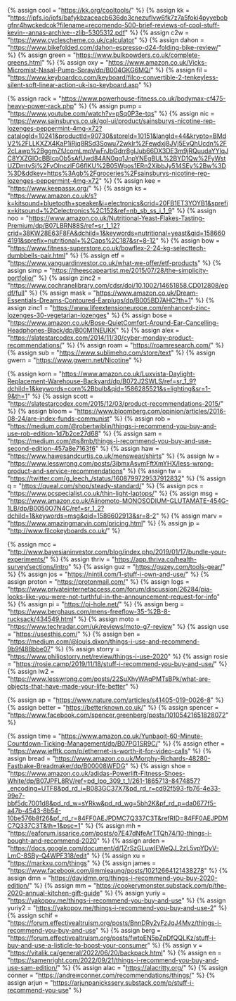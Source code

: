 {%  assign cool = "https://kk.org/cooltools/" %}
{%  assign kk = "https://ipfs.io/ipfs/bafykbzaceacb636do3cnezuflvw6fk7z7a5foki4pyyebobgfnr4hwckedcok?filename=recomendo-500-brief-reviews-of-cool-stuff-kevin--annas-archive--zlib-5305312.pdf"    %}
{%  assign c2w = "https://www.cyclescheme.co.uk/calculator"		%}
{%	assign dahon = "https://www.bikefolded.com/dahon-espresso-d24-folding-bike-review/"	%}
{%	assign green = "https://www.bulkpowders.co.uk/complete-greens.html"		%}
{%	assign oxy = "https://www.amazon.co.uk/Vicks-Micromist-Nasal-Pump-Spray/dp/B004GKG6MQ/"	%}
{%	assign fil = "https://www.keyboardco.com/keyboard/filco-convertible-2-tenkeyless-silent-soft-linear-action-uk-iso-keyboard.asp"		%}

{%	assign rack = "https://www.powerhouse-fitness.co.uk/bodymax-cf475-heavy-power-rack.php"	%}
{%	assign pump = "https://www.youtube.com/watch?v=pSq0P3e-tqs"	%}
{%	assign nic = "https://www.sainsburys.co.uk/gol-ui/product/sainsburys-nicotine-rep-lozenges-peppermint-4mg-x72?catalogId=10241&productId=90730&storeId=10151&langId=44&krypto=BMdV2%2FLLKXZX4KaP1iRjq8RSd3Sowu72wkIr%2Fewdxj8JVj5EvQhUcdn%2F2cLawp%2BggmZfJcomLmpVwFrJbGdrr8glJub66DX3DE3m9jRQuudaYYlqJC8YXZGlOcBBIcpOb5sAfUwd84AN0qq1JnpYNEgBUL%2BYD1Qw%2FyWstUZDmtvSj%2FvOInczIFG6flKU%2B05Wgos1ERn2XibbJy514SEy%2Bw%3D%3D&ddkey=https%3Agb%2Fgroceries%2Fsainsburys-nicotine-rep-lozenges-peppermint-4mg-x72"		%}
{%	assign kee = "https://www.keepassx.org/"		%}
{%	assign ks = "https://www.amazon.co.uk/s?k=kitsound+bluetooth+speaker&i=electronics&crid=20FB1ET3YOYB1&sprefix=kitsound+%2Celectronics%2C152&ref=nb_sb_ss_i_1_9"		%}
{%	assign noo = "https://www.amazon.co.uk/Nutritional-Yeast-Flakes-Tasting-Premium/dp/B07LBRN88S/ref=sr_1_12?crid=38KW28E63F8FA&dchild=1&keywords=nutritional+yeast&qid=1586604191&sprefix=nutritional+%2Caps%2C187&sr=8-12"		%}
{%	assign bow = "https://www.fitness-superstore.co.uk/bowflex-2-24-kg-selecttech-dumbbells-pair.html"		%}
{%	assign etf = "https://www.vanguardinvestor.co.uk/what-we-offer/etf-products"		%}
{%	assign simp = "https://theescapeartist.me/2015/07/28/the-simplicity-portfolio/"		%}
{%	assign zinc2 = "https://www.cochranelibrary.com/cdsr/doi/10.1002/14651858.CD012808/epdf/full"		%}
{%	assign mask = "https://www.amazon.co.uk/Dream-Essentials-Dreams-Contoured-Earplugs/dp/B005BD7AHC?th=1"		%}
{%	assign zinc1 = "https://www.lifeextensioneurope.com/enhanced-zinc-lozenges-30-vegetarian-lozenges"		%}
{%	assign bose = "https://www.amazon.co.uk/Bose-QuietComfort-Around-Ear-Cancelling-Headphones-Black/dp/B00M1NEUKK"		%}
{%	assign alex = "https://slatestarcodex.com/2014/11/30/cyber-monday-product-recommendations/"		%}
{%	assign roam = "https://roamresearch.com/"		%}
{%	assign sub = "https://www.sublimehq.com/store/text"		%}
{%	assign gwern = "https://www.gwern.net/Nicotine"		%}

{%	assign korn = "https://www.amazon.co.uk/Luxvista-Daylight-Replacement-Warehouse-Backyard/dp/B072J2SWLS/ref=sr_1_9?dchild=1&keywords=corn%2Bbulb&qid=1586285521&s=lighting&sr=1-9&th=1"		%}
{%	assign scott = "https://slatestarcodex.com/2015/12/03/product-recommendations-2015/"	%}
{%	assign bloom = "https://www.bloomberg.com/opinion/articles/2016-08-24/are-index-funds-communist"	%}
{%	assign rob = "https://medium.com/@robertwiblin/things-i-recommend-you-buy-and-use-rob-edition-1d7b2ce27d68"	%}
{%	assign sam = "https://medium.com/@s8mb/things-i-recommend-you-buy-and-use-second-edition-457a8e7163f6"	%}
{%	assign haw = "https://www.hawesandcurtis.co.uk/menswear/shirts"		%}
{%	assign lw = "https://www.lesswrong.com/posts/3ibmxAsvmFftXmYHX/less-wrong-product-and-service-recommendations"	%}
{%  assign tw = "https://twitter.com/g_leech_/status/1608799729537912832"   %}
{%	assign q = "https://queal.com/shop/steady-standard/"		%}
{%	assign pcs = "https://www.pcspecialist.co.uk/thin-light-laptops/"	%}
{%	assign msg = "https://www.amazon.co.uk/Ajinomoto-MONOSODIUM-GLUTAMATE-454G-1LB/dp/B0050O7N4C/ref=sr_1_2?dchild=1&keywords=msg&qid=1586602913&sr=8-2"	%}
{%	assign marv = "https://www.amazingmarvin.com/pricing.html"	%}
{%	assign jp = "http://www.filcokeyboards.co.uk/"	%}

{%	assign mcc = "http://www.bayesianinvestor.com/blog/index.php/2019/01/17/bundle-your-experiments/"		%}
{%	assign thriv = "https://app.thriva.co/health-survey/sections/intro"	%}
{%	assign guz = "https://guzey.com/tools-gear/"		%}
{%	assign jos = "https://nintil.com/1-stuff-i-own-and-use/"		%}
{%	assign proton = "https://protonmail.com/"		%}
{%	assign logs = "https://www.privateinternetaccess.com/forum/discussion/26284/pia-looks-like-you-were-not-turthful-in-the-announcement-request-for-info"		%}
{%	assign pi = "https://pi-hole.net/"		%}
{%	assign berg = "https://www.berghaus.com/mens-freeflow-35-%2B-8-rucksack/434549.html"	%}
{%	assign moto = "https://www.techradar.com/uk/reviews/moto-g7-review"		%}
{%	assign use = "https://usesthis.com/"		%}
{%	assign ben = "https://medium.com/@louis.dixon/things-i-use-and-recommend-9b9f488bbe07"		%}
{%	assign storry = "https://www.philipstorry.net/review/things-i-use-2020"		%}
{%	assign rosie = "https://rosie.camp/2019/11/18/stuff-i-recommend-you-buy-and-use/"		%}
{%	assign lw2 = "https://www.lesswrong.com/posts/22SuXhyWAqPMTsBPk/what-are-objects-that-have-made-your-life-better"	%}

{%	assign ap = "https://www.nature.com/articles/s41405-019-0026-8"		%}
{%	assign better = "https://betterknown.co.uk/"		%}
{%	assign spencer = "https://www.facebook.com/spencer.greenberg/posts/10105421651828072"		%}

{%	assign time = "https://www.amazon.co.uk/Yunbaoit-60-Minute-Countdown-Ticking-Management/dp/B07PG1SR9C/"		%}
{%	assign ether = "https://www.jefftk.com/p/ethernet-is-worth-it-for-video-calls"	%}
{%	assign bread = "https://www.amazon.co.uk/Morphy-Richards-48280-Fastbake-Breadmaker/dp/B00008WFDG"		%}
{%	assign shoe = "https://www.amazon.co.uk/adidas-Powerlift-Fitness-Shoes-White/dp/B07JPFL8RV/ref=pd_lpo_309_t_1/261-1865713-8474857?_encoding=UTF8&pd_rd_i=B083GC37X7&pd_rd_r=cd92f593-fb76-4e33-99e7-bbf5dc7001d8&pd_rd_w=sYRkw&pd_rd_wg=5bh2K&pf_rd_p=da0677f5-a47b-4543-8b54-10be576b8f26&pf_rd_r=84FF0AEJPDMC7Q337C3T&refRID=84FF0AEJPDMC7Q337C3T&th=1&psc=1"		%}
{%	assign mh = "https://eaforum.issarice.com/posts/o7E47dNfeArTTQh74/10-things-i-bought-and-recommend-2020"	%}
{%	assign arden = "https://docs.google.com/document/d/1ZrSzGLuwIEWeQJ_2zL5vpYDyV-LmC-8SBy-Q4WPF318/edit"	%}
{%	assign xu = "https://markxu.com/things"	%}
{%	assign james = "https://www.facebook.com/jimmieaung/posts/10212664121438278"	%}
{%	assign dmn = "https://davidmn.org/things-i-recommend-you-buy-2020-edition/"	%}
{%	assign mm = "https://cookerymonster.substack.com/p/the-2020-annual-kitchen-gift-guide"	%}
{%	assign yuriy = "https://yakopov.me/things-i-recommend-you-buy-and-use"	%}
{%	assign yuriy2 = "https://yakopov.me/things-i-recommend-you-buy-and-use-2"	%}
{%	assign schif = "https://forum.effectivealtruism.org/posts/BnnDRy2yFzJqJ4Mvz/things-i-recommend-you-buy-and-use"	%}
{%	assign berg = "https://forum.effectivealtruism.org/posts/fwtoEN5pZpDfQQLKz/stuff-i-buy-and-use-a-listicle-to-boost-your-consumer"	%}
{%	assign v = "https://vitalik.ca/general/2022/06/20/backpack.html"		%}
{%  assign en = "https://samenright.com/2022/09/21/things-i-recommend-you-buy-and-use-sam-edition/"      %}
{%  assign alac = "https://alacritty.org/" %}
{%  assign conner = "https://andrewconner.com/recommendations/things/"    %}
{%  assign arjun = "https://arjunpanickssery.substack.com/p/stuff-i-recommend-you-use" %}